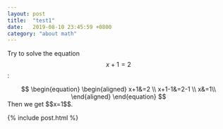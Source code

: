 ```yaml
---
layout: post
title:  "test1"
date:   2019-08-10 23:45:59 +0800
category: "about math"
---
```

<head>
<script type="text/javascript" async
      src="https://cdnjs.cloudflare.com/ajax/libs/mathjax/2.7.5/MathJax.js?config=TeX-MML-AM_CHTML">
    </script>
</head>


Try to solve the equation $$x+1=2$$:
<center>
$$
\begin{equation}
	\begin{aligned}
		x+1&=2 \\
		x+1-1&=2-1 \\
		x&=1\\
	\end{aligned}
\end{equation}
$$
</center>
Then we get $$x=1$$.

{% include post.html %}
